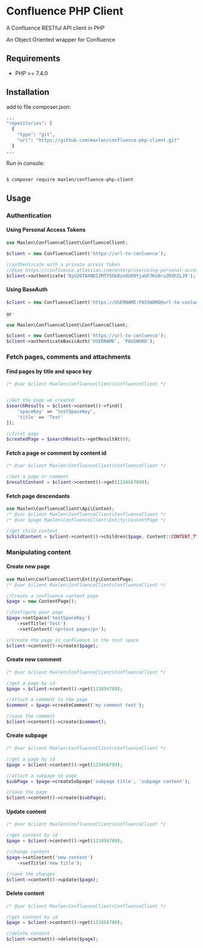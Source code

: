 # Confluence PHP Client

A Confluence RESTful API client in PHP

An Object Oriented wrapper for Confluence

## Requirements

* PHP >= 7.4.0

## Installation

add to file composer.json:

```bash
...
"repositories": [
  {
    "type": "git",
    "url": "https://github.com/maxlen/confluence-php-client.git"
  }
...
```

Run in console:

```bash

$ composer require maxlen/confluence-php-client
```

## Usage

### Authentication

#### Using Personal Access Tokens
```php
use Maxlen\ConfluenceClient\ConfluenceClient;

$client = new ConfluenceClient('https://url-to-conluence');

//authenticate with a private access token
//@see https://confluence.atlassian.com/enterprise/using-personal-access-tokens-1026032365.html
$client->authenticate('NjU2OTA4NDI2MTY5OkBznOUO8YjaUF7KoOruZRXhILJ9');
```
#### Using BaseAuth
```php
$client = new ConfluenceClient('https://USERNAME:PASSWORD@url-to-conluence');
```
or
```php
use Maxlen\ConfluenceClient\ConfluenceClient;

$client = new ConfluenceClient('https://url-to-conluence');
$client->authenticateBasicAuth('USERNAME', 'PASSWORD');
```

### Fetch pages, comments and attachments

#### Find pages by title and space key
```php
/* @var $client Maxlen\ConfluenceClient\ConfluenceClient */


//Get the page we created
$searchResults = $client->content()->find([
    'spaceKey' => 'testSpaceKey',
    'title' => 'Test'
]);

//first page
$createdPage = $searchResults->getResultAt(0);
```

#### Fetch a page or comment by content id
```php
/* @var $client Maxlen\ConfluenceClient\ConfluenceClient */

//Get a page or comment
$resultContent = $client->content()->get(1234567890);
```

#### Fetch page descendants
```php
use Maxlen\ConfluenceClient\Api\Content;
/* @var $client Maxlen\ConfluenceClient\ConfluenceClient */
/* @var $page Maxlen\ConfluenceClient\Entity\ContentPage */

//get child content
$childContent = $client->content()->children($page, Content::CONTENT_TYPE_PAGE); //\Maxlen\ConfluenceClient\Entity\ContentSearchResult
```

### Manipulating  content

#### Create new page
```php
use Maxlen\ConfluenceClient\Entity\ContentPage;
/* @var $client Maxlen\ConfluenceClient\ConfluenceClient */

//Create a confluence content page
$page = new ContentPage();

//Configure your page
$page->setSpace('testSpaceKey')
    ->setTitle('Test')
    ->setContent('<p>test page</p>');

//Create the page in confluence in the test space
$client->content()->create($page);
```

#### Create new comment
```php
/* @var $client Maxlen\ConfluenceClient\ConfluenceClient */

//get a page by id
$page = $client->content()->get(123456789);

//attach a comment to the page
$comment = $page->createComment('my comment text');

//save the comment
$client->content()->create($comment);
```

#### Create subpage
```php
/* @var $client Maxlen\ConfluenceClient\ConfluenceClient */

//get a page by id
$page = $client->content()->get(123456789);

//attach a subpage to page
$subPage = $page->createSubpage('subpage title', 'subpage content');

//save the page
$client->content()->create($subPage);
```

#### Update content
```php
/* @var $client Maxlen\ConfluenceClient\ConfluenceClient */

//get content by id
$page = $client->content()->get(123456789);

//change content
$page->setContent('new content')
    ->setTitle('new title');

//save the changes
$client->content()->update($page);
```

#### Delete content
```php
/* @var $client Maxlen\ConfluenceClient\ConfluenceClient */

//get content by id
$page = $client->content()->get(123456789);

//delete content
$client->content()->delete($page);
```

